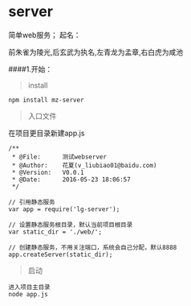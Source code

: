 # server
简单web服务；
起名：

前朱雀为陵光,后玄武为执名,左青龙为孟章,右白虎为咸池

####1.开始：
>install

```
npm install mz-server
```
>入口文件

在项目更目录新建app.js

```
/**
 * @File:      测试webserver
 * @Author:    花夏(v_liubiao01@baidu.com)
 * @Version:   V0.0.1
 * @Date:      2016-05-23 18:06:57
 */
 
// 引用静态服务
var app = require('lg-server');

// 设置静态服务根目录，默认当前项目根目录
var static_dir = './web/';

// 创建静态服务，不用关注端口，系统会自己分配，默认8888
app.createServer(static_dir);
```
>启动

```
进入项目主目录
node app.js

```